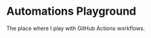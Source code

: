 # Automations Playground

The place where I play with GitHub Actions workflows.

<!-- Invisible changes just to make a commit: 1 -->
